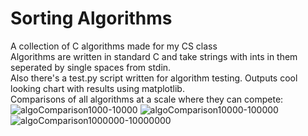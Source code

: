 # Sorting Algorithms
A collection of C algorithms made for my CS class
<br>Algorithms are written in standard C and take strings with ints in them seperated by single spaces from stdin.<br>
Also there's a test.py script written for algorithm testing. Outputs cool looking chart with results using matplotlib.<br>
Comparisons of all algorithms at a scale where they can compete:
![algoComparison1000-10000](https://user-images.githubusercontent.com/80047666/203643235-a3fb14c6-0166-4112-9cf3-82f73041f832.png)
![algoComparison10000-100000](https://user-images.githubusercontent.com/80047666/203643795-6bbc1ba1-5312-4b04-926a-ecffd1f1a335.png)
![algoComparison1000000-10000000](https://user-images.githubusercontent.com/80047666/203643246-d0a5addf-e6a5-428b-be53-98770af824ec.png)

